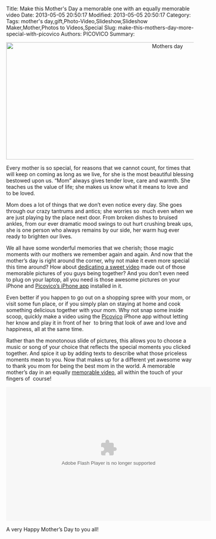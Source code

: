 Title: Make this Mother's Day a memorable one with an equally memorable video
Date: 2013-05-05 20:50:17
Modified: 2013-05-05 20:50:17
Category: 
Tags: mother's day,gift,Photo-Video,Slideshow,Slideshow Maker,Mother,Photos to Videos,Special
Slug: make-this-mothers-day-more-special-with-picovico
Authors: PICOVICO
Summary: 

<p style="text-align: center;" dir="ltr"><a href="http://www.picovico.com/blog/wp-content/uploads/2013/05/mothers-day-new-pic-widout-quote1.jpg"><img class="aligncenter size-full wp-image-566" title="Mothers day" src="http://www.picovico.com/blog/wp-content/uploads/2013/05/mothers-day-new-pic-widout-quote1.jpg" alt="Mothers day" width="851" height="315" /></a></p>
<p dir="ltr">Every mother is so special, for reasons that we cannot count, for times that will keep on coming as long as we live, for she is the most beautiful blessing bestowed upon us. “Mom” always gives tender love, care and warmth. She teaches us the value of life; she makes us know what it means to love and to be loved.</p>
<p dir="ltr">Mom does a lot of things that we don’t even notice every day. She goes through our crazy tantrums and antics; she worries so  much even when we are just playing by the place next door. From broken dishes to bruised ankles, from our ever dramatic mood swings to out hurt crushing break ups, she is one person who always remains by our side, her warm hug ever ready to brighten our lives.</p>
<p dir="ltr">We all have some wonderful memories that we cherish; those magic moments with our mothers we remember again and again. And now that the mother’s day is right around the corner, why not make it even more special this time around? How about <a title="A gift for Mom" href="http://www.picovico.com/blog/a-gift-for-your-mom.html" target="_blank">dedicating a sweet video</a> made out of those memorable pictures of you guys being together? And you don’t even need to plug on your laptop, all you need is those awesome pictures on your iPhone and <a title="Picovico’s iPhone app" href="http://www.picovico.com/iphone" target="_blank">Picovico’s iPhone app</a> installed in it.</p>
<p dir="ltr">Even better if you happen to go out on a shopping spree with your mom, or visit some fun place, or if you simply plan on staying at home and cook something delicious together with your mom. Why not snap some inside scoop, quickly make a video using the <a title="picovico" href="http://picovico.com" target="_blank">Picovico</a> iPhone app without letting her know and play it in front of her  to bring that look of awe and love and happiness, all at the same time.</p>
<p dir="ltr">Rather than the monotonous slide of pictures, this allows you to choose a music or song of your choice that reflects the special moments you clicked together. And spice it up by adding texts to describe what those priceless moments mean to you. Now that makes up for a different yet awesome way to thank you mom for being the best mom in the world. A memorable mother’s day in an equally <a title="The most unique Mother's Day gift" href="http://www.picovico.com/blog/the-most-unique-mothers-day-gift.html" target="_blank">memorable video</a>, all within the touch of your fingers of  course!</p>
<object id="picovico-player-e35830d2be2b462c91fc43b754187e6a" width="550" height="360" classid="clsid:d27cdb6e-ae6d-11cf-96b8-444553540000" codebase="http://download.macromedia.com/pub/shockwave/cabs/flash/swflash.cab#version=6,0,40,0"><param name="allowfullscreen" value="true" /><param name="allowscriptaccess" value="always" /><param name="src" value="http://www.picovico.com/player/player.swf?file=http://s3.amazonaws.com/pvcdn2/video/e35830d2be2b462c91fc43b754187e6a/e35830d2be2b462c91fc43b754187e6a-360.mp4&amp;image=http://s3.amazonaws.com/pvcdn2/video/e35830d2be2b462c91fc43b754187e6a/e35830d2be2b462c91fc43b754187e6a-360.jpg&amp;skin=http://www.picovico.com//player/bekle.zip&amp;baseurl=http://www.picovico.com/&amp;controlbar.position=over&amp;logo.file=http://www.picovico.com/themes/_global/images/picovico.png&amp;logo.link=http://www.picovico.com/play/e35830d2be2b462c91fc43b754187e6a&amp;logo.margin=20&amp;logo.position=top-left&amp;logo.over=1&amp;logo.out=0.8&amp;logo.hide=false" /><embed id="picovico-player-e35830d2be2b462c91fc43b754187e6a" width="550" height="360" type="application/x-shockwave-flash" src="http://www.picovico.com/player/player.swf?file=http://s3.amazonaws.com/pvcdn2/video/e35830d2be2b462c91fc43b754187e6a/e35830d2be2b462c91fc43b754187e6a-360.mp4&amp;image=http://s3.amazonaws.com/pvcdn2/video/e35830d2be2b462c91fc43b754187e6a/e35830d2be2b462c91fc43b754187e6a-360.jpg&amp;skin=http://www.picovico.com//player/bekle.zip&amp;baseurl=http://www.picovico.com/&amp;controlbar.position=over&amp;logo.file=http://www.picovico.com/themes/_global/images/picovico.png&amp;logo.link=http://www.picovico.com/play/e35830d2be2b462c91fc43b754187e6a&amp;logo.margin=20&amp;logo.position=top-left&amp;logo.over=1&amp;logo.out=0.8&amp;logo.hide=false" allowfullscreen="true" allowscriptaccess="always" /></object>
<p dir="ltr">A very Happy Mother’s Day to you all!</p>

<div></div>